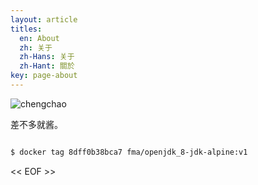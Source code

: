 ```yaml
---
layout: article
titles:
  en: About
  zh: 关于
  zh-Hans: 关于
  zh-Hant: 關於
key: page-about
---
```


![chengchao](https://chengchaos.github.io/assets/images/fire-dragon.jpg)

差不多就酱。


```sh

$ docker tag 8dff0b38bca7 fma/openjdk_8-jdk-alpine:v1    
```

<< EOF >>